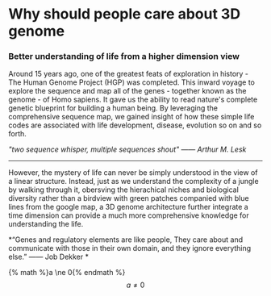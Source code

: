 # Why should people care about 3D genome 

### Better understanding of life from a higher dimension view

Around 15 years ago, one of the greatest feats of exploration in history - The Human Genome Project (HGP) was completed. This inward voyage to explore the sequence and map all of the genes - together known as the genome - of Homo sapiens. It gave us the ability to read nature's complete genetic blueprint for building a human being. By leveraging the comprehensive sequence map, we gained insight of how these simple life codes are associated with life development, disease, evolution so on and so forth. 


*"two sequence whisper, multiple sequences shout" 
                                                                —— Arthur M. Lesk*
***

However, the mystery of life can never be simply understood in the view of a linear structure. Instead, just as we understand the complexity of a jungle by walking through it, obersving the hierachical niches and biological diversity rather than a birdview with green patches companied with blue lines from the google map, a 3D genome architecture further integrate a time dimension can provide a much more comprehensive knowledge for understanding the life. 

*“Genes and regulatory elements are like people, They care about and communicate with those in their own domain, and they ignore everything else.”
—— Job Dekker *

{% math %}a \ne 0{% endmath %}
$$a \ne 0$$





